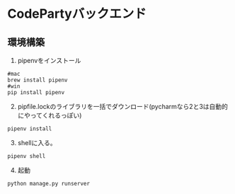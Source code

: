 # CodePartyバックエンド


## 環境構築
1. pipenvをインストール
```
#mac
brew install pipenv
#win
pip install pipenv
```


2. pipfile.lockのライブラリを一括でダウンロード(pycharmなら2と3は自動的にやってくれるっぽい)
```
pipenv install
```
3. shellに入る。
```
pipenv shell
```
4. 起動
```
python manage.py runserver
```
